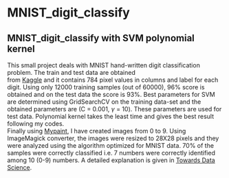 # MNIST_digit_classify
## MNIST_digit_classify with SVM polynomial kernel
This small project deals with MNIST hand-written digit classification problem. The train and test data are obtained   
from [Kaggle](https://www.kaggle.com/oddrationale/mnist-in-csv) and it contains 784 pixel values in columns and label 
for each digit. 
Using only 12000 training samples (out of 60000), 96% score is obtained and on the test data the score is 93%. Best parameters for SVM are determined using GridSearchCV on the training data-set and the obtained parameters are (C = 0.001, $\gamma$ = 10). These parameters are used for test data. Polynomial kernel takes the least time and gives the best result following my codes.   
Finally using [Mypaint](http://mypaint.org/), I have created images from 0 to 9. Using ImageMagick converter, 
the images were resized to 28X28 pixels and they were analyzed using the algorithm optimized for MNIST data. 
70% of the samples were correctly classified i.e. 7 numbers were correctly identified among 10 (0-9) numbers. 
A detailed explanation is given in [Towards Data Science](https://towardsdatascience.com/support-vector-machine-mnist-digit-classification-with-python-including-my-hand-written-digits-83d6eca7004a). 
